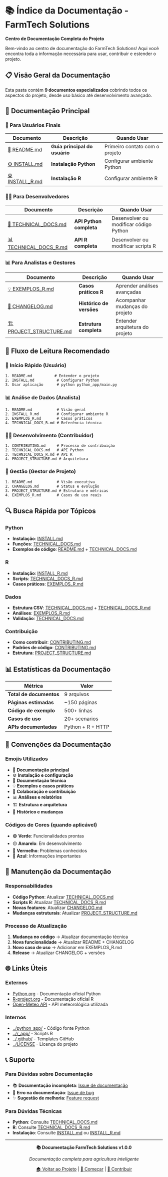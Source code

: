 # 📚 Índice da Documentação - FarmTech Solutions

**Centro de Documentação Completa do Projeto**

Bem-vindo ao centro de documentação do FarmTech Solutions! Aqui você encontra toda a informação necessária para usar, contribuir e estender o projeto.

## 📋 Visão Geral da Documentação

Esta pasta contém **9 documentos especializados** cobrindo todos os aspectos do projeto, desde uso básico até desenvolvimento avançado.

## 📖 Documentação Principal

### 👤 Para Usuários Finais

| Documento | Descrição | Quando Usar |
|-----------|-----------|-------------|
| [📖 README.md](./README.md) | **Guia principal do usuário** | Primeiro contato com o projeto |
| [⚙️ INSTALL.md](./INSTALL.md) | **Instalação Python** | Configurar ambiente Python |
| [⚙️ INSTALL_R.md](./INSTALL_R.md) | **Instalação R** | Configurar ambiente R |

### 👨‍💻 Para Desenvolvedores

| Documento | Descrição | Quando Usar |
|-----------|-----------|-------------|
| [🔧 TECHNICAL_DOCS.md](./TECHNICAL_DOCS.md) | **API Python completa** | Desenvolver ou modificar código Python |
| [📊 TECHNICAL_DOCS_R.md](./TECHNICAL_DOCS_R.md) | **API R completa** | Desenvolver ou modificar scripts R |

### 📊 Para Analistas e Gestores

| Documento | Descrição | Quando Usar |
|-----------|-----------|-------------|
| [💡 EXEMPLOS_R.md](./EXEMPLOS_R.md) | **Casos práticos R** | Aprender análises avançadas |
| [📝 CHANGELOG.md](./CHANGELOG.md) | **Histórico de versões** | Acompanhar mudanças do projeto |
| [🏗️ PROJECT_STRUCTURE.md](./PROJECT_STRUCTURE.md) | **Estrutura completa** | Entender arquitetura do projeto |

## 🎯 Fluxo de Leitura Recomendado

### 🚀 Início Rápido (Usuário)
```
1. README.md          # Entender o projeto
2. INSTALL.md          # Configurar Python
3. Usar aplicação      # python python_app/main.py
```

### 📊 Análise de Dados (Analista)
```
1. README.md           # Visão geral
2. INSTALL_R.md        # Configurar ambiente R
3. EXEMPLOS_R.md       # Casos práticos
4. TECHNICAL_DOCS_R.md # Referência técnica
```

### 👨‍💻 Desenvolvimento (Contribuidor)
```
1. CONTRIBUTING.md     # Processo de contribuição
2. TECHNICAL_DOCS.md   # API Python
3. TECHNICAL_DOCS_R.md # API R
4. PROJECT_STRUCTURE.md # Arquitetura
```

### 🏢 Gestão (Gestor de Projeto)
```
1. README.md           # Visão executiva
2. CHANGELOG.md        # Status e evolução
3. PROJECT_STRUCTURE.md # Estrutura e métricas
4. EXEMPLOS_R.md       # Casos de uso reais
```

## 🔍 Busca Rápida por Tópicos

### Python
- **Instalação**: [INSTALL.md](./INSTALL.md)
- **Funções**: [TECHNICAL_DOCS.md](./TECHNICAL_DOCS.md)
- **Exemplos de código**: [README.md](./README.md) + [TECHNICAL_DOCS.md](./TECHNICAL_DOCS.md)

### R
- **Instalação**: [INSTALL_R.md](./INSTALL_R.md)
- **Scripts**: [TECHNICAL_DOCS_R.md](./TECHNICAL_DOCS_R.md)
- **Casos práticos**: [EXEMPLOS_R.md](./EXEMPLOS_R.md)

### Dados
- **Estrutura CSV**: [TECHNICAL_DOCS.md](./TECHNICAL_DOCS.md) + [TECHNICAL_DOCS_R.md](./TECHNICAL_DOCS_R.md)
- **Análises**: [EXEMPLOS_R.md](./EXEMPLOS_R.md)
- **Validação**: [TECHNICAL_DOCS.md](./TECHNICAL_DOCS.md)

### Contribuição
- **Como contribuir**: [CONTRIBUTING.md](./CONTRIBUTING.md)
- **Padrões de código**: [CONTRIBUTING.md](./CONTRIBUTING.md)
- **Estrutura**: [PROJECT_STRUCTURE.md](./PROJECT_STRUCTURE.md)

## 📊 Estatísticas da Documentação

| Métrica | Valor |
|---------|-------|
| **Total de documentos** | 9 arquivos |
| **Páginas estimadas** | ~150 páginas |
| **Código de exemplo** | 500+ linhas |
| **Casos de uso** | 20+ scenarios |
| **APIs documentadas** | Python + R + HTTP |

## 🎨 Convenções da Documentação

### Emojis Utilizados
- 📖 **Documentação principal**
- ⚙️ **Instalação e configuração**
- 🔧 **Documentação técnica**
- 💡 **Exemplos e casos práticos**
- 🤝 **Colaboração e contribuição**
- 📊 **Análises e relatórios**
- 🏗️ **Estrutura e arquitetura**
- 📝 **Histórico e mudanças**

### Códigos de Cores (quando aplicável)
- 🟢 **Verde**: Funcionalidades prontas
- 🟡 **Amarelo**: Em desenvolvimento
- 🔴 **Vermelho**: Problemas conhecidos
- 🔵 **Azul**: Informações importantes

## 🔄 Manutenção da Documentação

### Responsabilidades
- **Código Python**: Atualizar [TECHNICAL_DOCS.md](./TECHNICAL_DOCS.md)
- **Scripts R**: Atualizar [TECHNICAL_DOCS_R.md](./TECHNICAL_DOCS_R.md)
- **Novas features**: Atualizar [CHANGELOG.md](./CHANGELOG.md)
- **Mudanças estruturais**: Atualizar [PROJECT_STRUCTURE.md](./PROJECT_STRUCTURE.md)

### Processo de Atualização
1. **Mudança no código** → Atualizar documentação técnica
2. **Nova funcionalidade** → Atualizar README + CHANGELOG
3. **Novo caso de uso** → Adicionar em EXEMPLOS_R.md
4. **Release** → Atualizar CHANGELOG + versões

## 🌐 Links Úteis

### Externos
- [Python.org](https://python.org/) - Documentação oficial Python
- [R-project.org](https://r-project.org/) - Documentação oficial R
- [Open-Meteo API](https://open-meteo.com/) - API meteorológica utilizada

### Internos
- [../python_app/](../python_app/) - Código fonte Python
- [../r_app/](../r_app/) - Scripts R
- [../.github/](../.github/) - Templates GitHub
- [../LICENSE](../LICENSE) - Licença do projeto

## 📞 Suporte

### Para Dúvidas sobre Documentação
- 📚 **Documentação incompleta**: [Issue de documentação](https://github.com/Phemassa/FarmTechSolutions/issues/new?template=documentation.md)
- 🐛 **Erro na documentação**: [Issue de bug](https://github.com/Phemassa/FarmTechSolutions/issues/new?template=bug_report.md)
- ✨ **Sugestão de melhoria**: [Feature request](https://github.com/Phemassa/FarmTechSolutions/issues/new?template=feature_request.md)

### Para Dúvidas Técnicas
- **Python**: Consulte [TECHNICAL_DOCS.md](./TECHNICAL_DOCS.md)
- **R**: Consulte [TECHNICAL_DOCS_R.md](./TECHNICAL_DOCS_R.md)
- **Instalação**: Consulte [INSTALL.md](./INSTALL.md) ou [INSTALL_R.md](./INSTALL_R.md)

---

<div align="center">

**📚 Documentação FarmTech Solutions v1.0.0**

*Documentação completa para agricultura inteligente*

[🏠 Voltar ao Projeto](../README.md) | [🚀 Começar](./README.md) | [🤝 Contribuir](./CONTRIBUTING.md)

</div>

